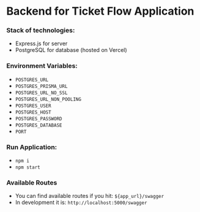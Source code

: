 # Backend for Ticket Flow Application

### Stack of technologies:

- Express.js for server
- PostgreSQL for database (hosted on Vercel)

### Environment Variables:

- `POSTGRES_URL`
- `POSTGRES_PRISMA_URL`
- `POSTGRES_URL_NO_SSL`
- `POSTGRES_URL_NON_POOLING`
- `POSTGRES_USER`
- `POSTGRES_HOST`
- `POSTGRES_PASSWORD`
- `POSTGRES_DATABASE`
- `PORT`

### Run Application:

- `npm i`
- `npm start`

### Available Routes

- You can find available routes if you hit: `${app_url}/swagger`
- In development it is: `http://localhost:5000/swagger`
